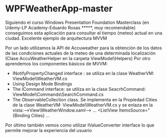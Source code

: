 # WPFWeatherApp-master
Siguiendo el curso Windows Presentation Foundation Masterclass (en Udemy-LP Academy-Eduardo Rosas *****, muy recomendable) conseguimos esta aplicación para consultar el tiempo (meteo) actual en una ciudad. Excelente ejemplo de arquitectura MVVM

Por un lado utilizamos la API de Accuweather para la obtención de los datos de las condiciones actuales de la meteo de una determinada localización (Clase AccuWeatherHelper en la carpeta ViewModel\Helpers)
Por otro aprendemos los componentes básicos de MVVM: 
* INotifyPropertyChanged interface : se utiliza en la clase WeatherVM: ViewModel\WeatherVM.cs 
* Using Design Mode Bindings
* The ICommand interface: se utiliza en la clase SeacrhCommand: ViewModel\Commands\SearchCommand.cs 
* The ObservableCollection<T> class. Se implementa en la Propiedad Cities de la clase WeatherVM: ViewModel\WeatherVM.cs y se enlaza en la vista:-->View\WeatherWindow.xaml--> ... <ListView ItemsSource="{Binding Cities} ...
  
Por último también vemos como utilizar IValueConverter interface lo que permite mejorar la experiencia del usuario

